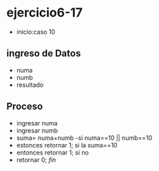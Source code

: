 # ejercicio6-17
- inicio:caso 10
## ingreso de Datos
- numa
- numb
- resultado
## Proceso
- ingresar numa
- ingresar numb
- suma= numa+numb
-si numa==10 || numb==10
 - estonces retornar 1;
si la suma==10
  - entonces retornar 1;
si no
   - retornar 0;
   *fin*